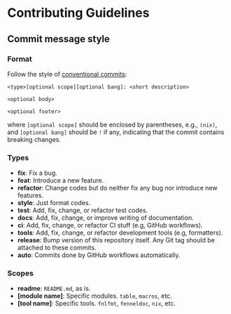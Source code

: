 # Contributing Guidelines

## Commit message style

### Format

Follow the style of [conventional commits][1]:

```
<type>[optional scope][optional bang]: <short description>

<optional body>

<optional footer>
```

where `[optional scope]` should be enclosed by parentheses, e.g., `(nix)`,
and `[optional bang]` should be `!` if any, indicating that the commit contains
breaking changes.

### Types

- **fix**: Fix a bug.
- **feat**: Introduce a new feature.
- **refactor**: Change codes but do neither fix any bug nor introduce new features.
- **style**: Just format codes.
- **test**: Add, fix, change, or refactor test codes.
- **docs**: Add, fix, change, or improve writing of documentation.
- **ci**: Add, fix, change, or refactor CI stuff (e.g, GitHub workflows).
- **tools**: Add, fix, change, or refactor development tools (e.g, formatters).
- **release**: Bump version of this repository itself. Any Git tag should be
  attached to these commits.
- **auto**: Commits done by GitHub workflows automatically.

### Scopes

- **readme**: `README.md`, as is.
- **[module name]**: Specific modules. `table`, `macros`, etc.
- **[tool name]**: Specific tools. `fnlfmt`, `fenneldoc`, `nix`, etc.

[1]: https://www.conventionalcommits.org/en/v1.0.0/
